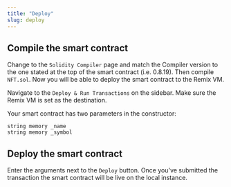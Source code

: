 ```yaml
---
title: "Deploy"
slug: deploy
---
```


## Compile the smart contract

Change to the `Solidity Compiler` page and match the Compiler version to the one stated at the top of the smart contract (i.e. 0.8.19). Then compile `NFT.sol`. Now you will be able to deploy the smart contract to the Remix VM.

Navigate to the `Deploy & Run Transactions` on the sidebar. Make sure the Remix VM is set as the destination.

Your smart contract has two parameters in the constructor:

```
string memory _name
string memory _symbol
```

## Deploy the smart contract

Enter the arguments next to the `Deploy` button. Once you've submitted the transaction the smart contract will be live on the local instance.
